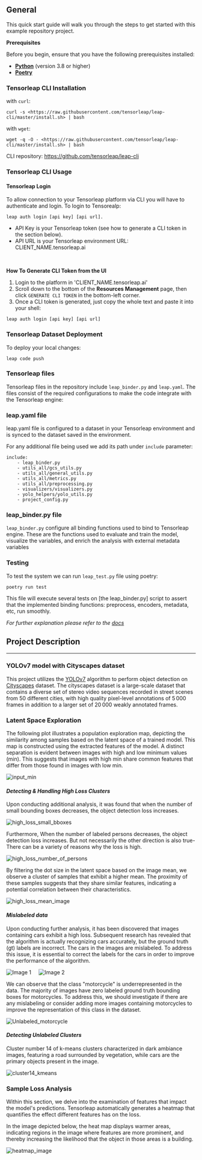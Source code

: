 ## General
This quick start guide will walk you through the steps to get started with this example repository project.

**Prerequisites**

Before you begin, ensure that you have the following prerequisites installed:

- **[Python](https://www.python.org/)** (version 3.8 or higher)
- **[Poetry](https://python-poetry.org/)**

### Tensorleap **CLI Installation**

with `curl`:

```
curl -s <https://raw.githubusercontent.com/tensorleap/leap-cli/master/install.sh> | bash
```

with `wget`:

```
wget -q -O - <https://raw.githubusercontent.com/tensorleap/leap-cli/master/install.sh> | bash
```

CLI repository: https://github.com/tensorleap/leap-cli

### Tensorleap CLI Usage

#### Tensorleap **Login**
To allow connection to your Tensorleap platform via CLI you will have to authenticate and login.
To login to Tensorealp:

```
leap auth login [api key] [api url].
```

- API Key is your Tensorleap token (see how to generate a CLI token in the section below).
- API URL is your Tensorleap environment URL: CLIENT_NAME.tensorleap.ai

<br> 

**How To Generate CLI Token from the UI**

1. Login to the platform in 'CLIENT_NAME.tensorleap.ai'
2. Scroll down to the bottom of the **Resources Management** page, then click `GENERATE CLI TOKEN`  in the bottom-left corner.
3. Once a CLI token is generated, just copy the whole text and paste it into your shell:

```
leap auth login [api key] [api url]
```

### Tensorleap Dataset Deployment

To deploy your local changes:

```
leap code push
```

### **Tensorleap files**

Tensorleap files in the repository include `leap_binder.py` and `leap.yaml`. The files consist of the  required
configurations to make the code integrate with the Tensorleap engine:

### **leap.yaml file**
leap.yaml file is configured to a dataset in your Tensorleap environment and is synced to the dataset saved in the environment.

For any additional file being used we add its path under `include` parameter:

```
include:
    - leap_binder.py
    - utils_all/gcs_utils.py
    - utils_all/general_utils.py
    - utils_all/metrics.py
    - utils_all/preprocessing.py
    - visualizers/visualizers.py
    - yolo_helpers/yolo_utils.py
    - project_config.py
```

### **leap_binder.py file**
`leap_binder.py` configure all binding functions used to bind to Tensorleap engine. These are the functions used to 
evaluate and train the model, visualize the variables, and enrich the analysis with external metadata variables

### Testing

To test the system we can run `leap_test.py` file using poetry:

```
poetry run test
```

This file will execute several tests on [the leap_binder.py] script to assert that the implemented binding functions: 
preprocess, encoders,  metadata, etc,  run smoothly.

*For further explanation please refer to the [docs](https://docs.tensorleap.ai/)*

## Project Description
_____________________________________________
### YOLOv7 model with Cityscapes dataset

This project utilizes the [YOLOv7]() algorithm to perform object detection on [Cityscapes]() dataset. The 
cityscapes dataset is a large-scale dataset that contains a diverse set of stereo video sequences recorded in street 
scenes from 50 different cities, with high quality pixel-level annotations of 
5 000 frames in addition to a larger set of 20 000 weakly annotated frames.

### Latent Space Exploration
The following plot illustrates a population exploration map, depicting the similarity among samples based on the latent 
space of a trained model. This map is constructed using the extracted features of the model.
A distinct separation is evident between images with high and low minimum values (min). This suggests that images with
high min share common features that differ from those found in images with low min.

![input_min](screen_shots/input_min.png)


#### *Detecting & Handling High Loss Clusters*
Upon conducting additional analysis, it was found that when the number of small bounding boxes decreases, 
the object detection loss increases.

![high_loss_small_bboxes](screen_shots/high_loss_small_bboxes.png)

Furthermore, When the number of labeled persons decreases, the object detection loss increases. But not necessarily the 
other direction is also true-There can be a variety of reasons why the loss is high.

![high_loss_number_of_persons](screen_shots/high_loss_number_of_persons.png)

By filtering the dot size in the latent space based on the image mean, we observe a cluster of samples that exhibit a 
higher mean. The proximity of these samples suggests that they share similar features, indicating a potential 
correlation between their characteristics.

![high_loss_mean_image](screen_shots/high_loss_mean_image.png)

#### *Mislabeled data*

Upon conducting further analysis, it has been discovered that images containing cars exhibit a high loss. Subsequent 
research has revealed that the algorithm is actually recognizing cars accurately, but the ground truth (gt) labels are 
incorrect. The cars in the images are mislabeled. To address this issue, it is essential to correct the labels for the 
cars in order to improve the performance of the algorithm.

<div style="display: flex">
  <img src="screen_shots/bb_gt_car.png" alt="Image 1" style="margin-right: 10px;">
  <img src="screen_shots/bb_car.png" alt="Image 2" style="margin-left: 10px;">
</div>

We can observe that the class "motorcycle" is underrepresented in the data. The majority of images have zero labeled 
ground truth bounding boxes for motorcycles. To address this, we should investigate if there are any mislabeling or 
consider adding more images containing motorcycles to improve the representation of this class in the dataset.

![Unlabeled_motorcycle](screen_shots/Unlabeled_motorcycle.png)


#### *Detecting Unlabeled Clusters*

Cluster number 14 of k-means clusters characterized in dark ambiance images, featuring a road surrounded by vegetation, 
while cars are the primary objects present in the image.

![cluster14_kmeans](screen_shots/cluster14_kmeans.png)

### Sample Loss Analysis

Within this section, we delve into the examination of features that impact the model's predictions. 
Tensorleap automatically generates a heatmap that quantifies the effect different features has on the loss. 

In the image depicted below, the heat map displays warmer areas, indicating regions in the image where features are more
prominent, and thereby increasing the likelihood that the object in those areas is a building.

![heatmap_image](screen_shots/heatmap.png)










